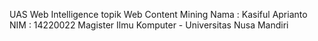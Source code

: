 UAS Web Intelligence topik Web Content Mining
Nama : Kasiful Aprianto
NIM  : 14220022
Magister Ilmu Komputer - Universitas Nusa Mandiri
